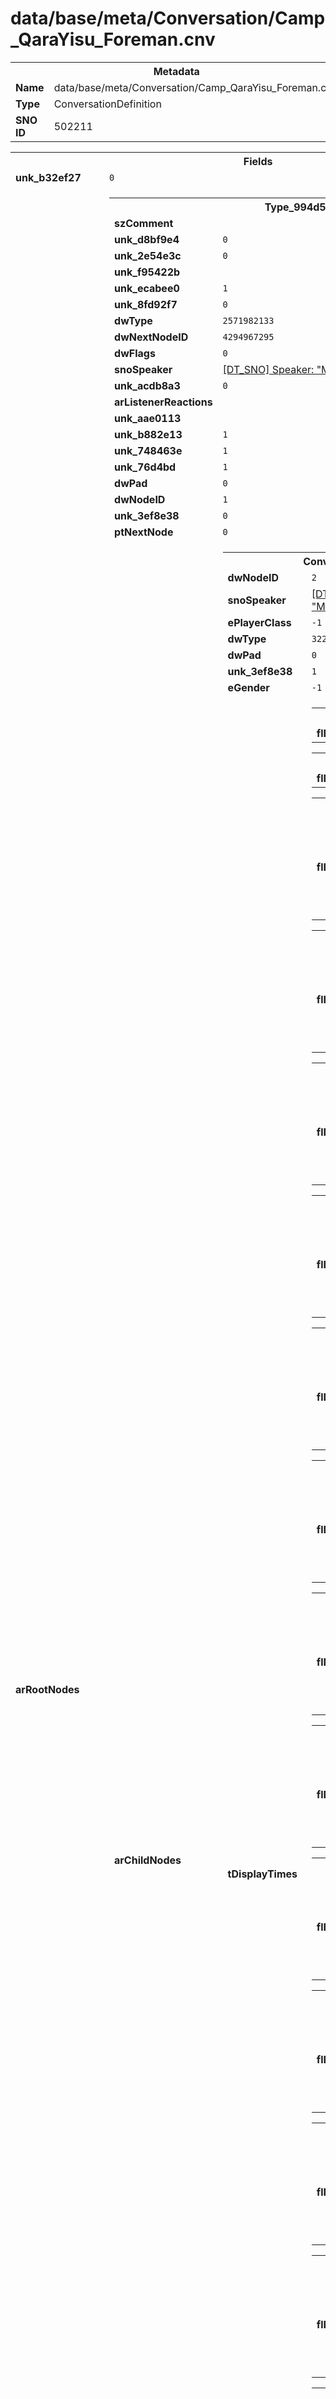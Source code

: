 <h1>data/base/meta/Conversation/Camp_QaraYisu_Foreman.cnv</h1><table><tr><th colspan="100%">Metadata</th></tr><tr><td><b>Name</b></td><td>data/base/meta/Conversation/Camp_QaraYisu_Foreman.cnv</td></tr><tr><td><b>Type</b></td><td>ConversationDefinition</td></tr><tr><td><b>SNO ID</b></td><td>502211</td></tr></table>

<table><tr><th colspan="100%">Fields</th></tr><tr><td><b>unk_b32ef27</b></td><td><code>0</code></td></tr><tr><td><b>arRootNodes</b></td><td><table><tr><th colspan="100%">Type_994d5535</th></tr><tr><td><b>szComment</b></td><td><code></code></td></tr><tr><td><b>unk_d8bf9e4</b></td><td><code>0</code></td></tr><tr><td><b>unk_2e54e3c</b></td><td><code>0</code></td></tr><tr><td><b>unk_f95422b</b></td><td></td></tr><tr><td><b>unk_ecabee0</b></td><td><code>1</code></td></tr><tr><td><b>unk_8fd92f7</b></td><td><code>0</code></td></tr><tr><td><b>dwType</b></td><td><code>2571982133</code></td></tr><tr><td><b>dwNextNodeID</b></td><td><code>4294967295</code></td></tr><tr><td><b>dwFlags</b></td><td><code>0</code></td></tr><tr><td><b>snoSpeaker</b></td><td><a href="..\Speaker\MOB_ECO_Demon_Swarmer.spk">[DT_SNO] Speaker: "MOB_ECO_Demon_Swarmer"</a></td></tr><tr><td><b>unk_acdb8a3</b></td><td><code>0</code></td></tr><tr><td><b>arListenerReactions</b></td><td></td></tr><tr><td><b>unk_aae0113</b></td><td></td></tr><tr><td><b>unk_b882e13</b></td><td><code>1</code></td></tr><tr><td><b>unk_748463e</b></td><td><code>1</code></td></tr><tr><td><b>unk_76d4bd</b></td><td><code>1</code></td></tr><tr><td><b>dwPad</b></td><td><code>0</code></td></tr><tr><td><b>dwNodeID</b></td><td><code>1</code></td></tr><tr><td><b>unk_3ef8e38</b></td><td><code>0</code></td></tr><tr><td><b>ptNextNode</b></td><td><code>0</code></td></tr><tr><td><b>arChildNodes</b></td><td><table><tr><th colspan="100%">ConversationLineNode</th></tr><tr><td><b>dwNodeID</b></td><td><code>2</code></td></tr><tr><td><b>snoSpeaker</b></td><td><a href="..\Speaker\MOB_ECO_Demon_Swarmer.spk">[DT_SNO] Speaker: "MOB_ECO_Demon_Swarmer"</a></td></tr><tr><td><b>ePlayerClass</b></td><td><code>-1</code></td></tr><tr><td><b>dwType</b></td><td><code>3220679561</code></td></tr><tr><td><b>dwPad</b></td><td><code>0</code></td></tr><tr><td><b>unk_3ef8e38</b></td><td><code>1</code></td></tr><tr><td><b>eGender</b></td><td><code>-1</code></td></tr><tr><td><b>tDisplayTimes</b></td><td><table><tr><th colspan="100%">ConvLocaleDisplayTimes</th></tr><tr><td><b>flDisplayTime</b></td><td><code>0</code>
<code>0</code>
<code>0</code>
<code>0</code>
<code>0</code>
<code>0</code>
<code>0</code>
<code>0</code>
<code>0</code>
<code>0</code>
</td></tr></table>


<table><tr><th colspan="100%">ConvLocaleDisplayTimes</th></tr><tr><td><b>flDisplayTime</b></td><td><code>0</code>
<code>0</code>
<code>0</code>
<code>0</code>
<code>0</code>
<code>0</code>
<code>0</code>
<code>0</code>
<code>0</code>
<code>0</code>
</td></tr></table>


<table><tr><th colspan="100%">ConvLocaleDisplayTimes</th></tr><tr><td><b>flDisplayTime</b></td><td><code>3.913437604904175</code>
<code>3.913437604904175</code>
<code>3.913437604904175</code>
<code>3.913437604904175</code>
<code>3.913437604904175</code>
<code>3.913437604904175</code>
<code>3.913437604904175</code>
<code>3.913437604904175</code>
<code>3.913437604904175</code>
<code>3.913437604904175</code>
</td></tr></table>


<table><tr><th colspan="100%">ConvLocaleDisplayTimes</th></tr><tr><td><b>flDisplayTime</b></td><td><code>3.913437604904175</code>
<code>3.913437604904175</code>
<code>3.913437604904175</code>
<code>3.913437604904175</code>
<code>3.913437604904175</code>
<code>3.913437604904175</code>
<code>3.913437604904175</code>
<code>3.913437604904175</code>
<code>3.913437604904175</code>
<code>3.913437604904175</code>
</td></tr></table>


<table><tr><th colspan="100%">ConvLocaleDisplayTimes</th></tr><tr><td><b>flDisplayTime</b></td><td><code>3.6762917041778564</code>
<code>3.6762917041778564</code>
<code>3.6762917041778564</code>
<code>3.6762917041778564</code>
<code>3.6762917041778564</code>
<code>3.6762917041778564</code>
<code>3.6762917041778564</code>
<code>3.6762917041778564</code>
<code>3.6762917041778564</code>
<code>3.6762917041778564</code>
</td></tr></table>


<table><tr><th colspan="100%">ConvLocaleDisplayTimes</th></tr><tr><td><b>flDisplayTime</b></td><td><code>3.956937551498413</code>
<code>3.956937551498413</code>
<code>3.956937551498413</code>
<code>3.956937551498413</code>
<code>3.956937551498413</code>
<code>3.956937551498413</code>
<code>3.956937551498413</code>
<code>3.956937551498413</code>
<code>3.956937551498413</code>
<code>3.956937551498413</code>
</td></tr></table>


<table><tr><th colspan="100%">ConvLocaleDisplayTimes</th></tr><tr><td><b>flDisplayTime</b></td><td><code>3.9947500228881836</code>
<code>3.9947500228881836</code>
<code>3.9947500228881836</code>
<code>3.9947500228881836</code>
<code>3.9947500228881836</code>
<code>3.9947500228881836</code>
<code>3.9947500228881836</code>
<code>3.9947500228881836</code>
<code>3.9947500228881836</code>
<code>3.9947500228881836</code>
</td></tr></table>


<table><tr><th colspan="100%">ConvLocaleDisplayTimes</th></tr><tr><td><b>flDisplayTime</b></td><td><code>4.110104084014893</code>
<code>4.110104084014893</code>
<code>4.110104084014893</code>
<code>4.110104084014893</code>
<code>4.110104084014893</code>
<code>4.110104084014893</code>
<code>4.110104084014893</code>
<code>4.110104084014893</code>
<code>4.110104084014893</code>
<code>4.110104084014893</code>
</td></tr></table>


<table><tr><th colspan="100%">ConvLocaleDisplayTimes</th></tr><tr><td><b>flDisplayTime</b></td><td><code>4.9751667976379395</code>
<code>4.9751667976379395</code>
<code>4.9751667976379395</code>
<code>4.9751667976379395</code>
<code>4.9751667976379395</code>
<code>4.9751667976379395</code>
<code>4.9751667976379395</code>
<code>4.9751667976379395</code>
<code>4.9751667976379395</code>
<code>4.9751667976379395</code>
</td></tr></table>


<table><tr><th colspan="100%">ConvLocaleDisplayTimes</th></tr><tr><td><b>flDisplayTime</b></td><td><code>4.0685834884643555</code>
<code>4.0685834884643555</code>
<code>4.0685834884643555</code>
<code>4.0685834884643555</code>
<code>4.0685834884643555</code>
<code>4.0685834884643555</code>
<code>4.0685834884643555</code>
<code>4.0685834884643555</code>
<code>4.0685834884643555</code>
<code>4.0685834884643555</code>
</td></tr></table>


<table><tr><th colspan="100%">ConvLocaleDisplayTimes</th></tr><tr><td><b>flDisplayTime</b></td><td><code>4.332958221435547</code>
<code>4.332958221435547</code>
<code>4.332958221435547</code>
<code>4.332958221435547</code>
<code>4.332958221435547</code>
<code>4.332958221435547</code>
<code>4.332958221435547</code>
<code>4.332958221435547</code>
<code>4.332958221435547</code>
<code>4.332958221435547</code>
</td></tr></table>


<table><tr><th colspan="100%">ConvLocaleDisplayTimes</th></tr><tr><td><b>flDisplayTime</b></td><td><code>4.488895893096924</code>
<code>4.488895893096924</code>
<code>4.488895893096924</code>
<code>4.488895893096924</code>
<code>4.488895893096924</code>
<code>4.488895893096924</code>
<code>4.488895893096924</code>
<code>4.488895893096924</code>
<code>4.488895893096924</code>
<code>4.488895893096924</code>
</td></tr></table>


<table><tr><th colspan="100%">ConvLocaleDisplayTimes</th></tr><tr><td><b>flDisplayTime</b></td><td><code>4.219979286193848</code>
<code>4.219979286193848</code>
<code>4.219979286193848</code>
<code>4.219979286193848</code>
<code>4.219979286193848</code>
<code>4.219979286193848</code>
<code>4.219979286193848</code>
<code>4.219979286193848</code>
<code>4.219979286193848</code>
<code>4.219979286193848</code>
</td></tr></table>


<table><tr><th colspan="100%">ConvLocaleDisplayTimes</th></tr><tr><td><b>flDisplayTime</b></td><td><code>4.750583171844482</code>
<code>4.750583171844482</code>
<code>4.750583171844482</code>
<code>4.750583171844482</code>
<code>4.750583171844482</code>
<code>4.750583171844482</code>
<code>4.750583171844482</code>
<code>4.750583171844482</code>
<code>4.750583171844482</code>
<code>4.750583171844482</code>
</td></tr></table>


<table><tr><th colspan="100%">ConvLocaleDisplayTimes</th></tr><tr><td><b>flDisplayTime</b></td><td><code>3.749333381652832</code>
<code>3.749333381652832</code>
<code>3.749333381652832</code>
<code>3.749333381652832</code>
<code>3.749333381652832</code>
<code>3.749333381652832</code>
<code>3.749333381652832</code>
<code>3.749333381652832</code>
<code>3.749333381652832</code>
<code>3.749333381652832</code>
</td></tr></table>


<table><tr><th colspan="100%">ConvLocaleDisplayTimes</th></tr><tr><td><b>flDisplayTime</b></td><td><code>4.332958221435547</code>
<code>4.332958221435547</code>
<code>4.332958221435547</code>
<code>4.332958221435547</code>
<code>4.332958221435547</code>
<code>4.332958221435547</code>
<code>4.332958221435547</code>
<code>4.332958221435547</code>
<code>4.332958221435547</code>
<code>4.332958221435547</code>
</td></tr></table>


<table><tr><th colspan="100%">ConvLocaleDisplayTimes</th></tr><tr><td><b>flDisplayTime</b></td><td><code>4.104520797729492</code>
<code>4.104520797729492</code>
<code>4.104520797729492</code>
<code>4.104520797729492</code>
<code>4.104520797729492</code>
<code>4.104520797729492</code>
<code>4.104520797729492</code>
<code>4.104520797729492</code>
<code>4.104520797729492</code>
<code>4.104520797729492</code>
</td></tr></table>


<table><tr><th colspan="100%">ConvLocaleDisplayTimes</th></tr><tr><td><b>flDisplayTime</b></td><td><code>3.913437604904175</code>
<code>3.913437604904175</code>
<code>3.913437604904175</code>
<code>3.913437604904175</code>
<code>3.913437604904175</code>
<code>3.913437604904175</code>
<code>3.913437604904175</code>
<code>3.913437604904175</code>
<code>3.913437604904175</code>
<code>3.913437604904175</code>
</td></tr></table>


<table><tr><th colspan="100%">ConvLocaleDisplayTimes</th></tr><tr><td><b>flDisplayTime</b></td><td><code>3.913437604904175</code>
<code>3.913437604904175</code>
<code>3.913437604904175</code>
<code>3.913437604904175</code>
<code>3.913437604904175</code>
<code>3.913437604904175</code>
<code>3.913437604904175</code>
<code>3.913437604904175</code>
<code>3.913437604904175</code>
<code>3.913437604904175</code>
</td></tr></table>


</td></tr><tr><td><b>dwNextNodeID</b></td><td><code>4294967295</code></td></tr><tr><td><b>ptNextNode</b></td><td><code>0</code></td></tr><tr><td><b>dwFlags</b></td><td><code>0</code></td></tr><tr><td><b>szComment</b></td><td><code>Hearing someone outside, a possessed villager shouts for help from behind a locked door.</code></td></tr><tr><td><b>unk_2813b6e</b></td><td><code>1</code></td></tr><tr><td><b>unk_357a6f3</b></td><td><code>0</code></td></tr></table>


</td></tr></table>


</td></tr><tr><td><b>eConvType</b></td><td><code>0</code></td></tr><tr><td><b>flCooldownTime</b></td><td><code>0</code></td></tr><tr><td><b>unk_3587d15</b></td><td><code>0</code></td></tr><tr><td><b>unk_50dfbdf</b></td><td><code>0</code></td></tr><tr><td><b>flCancelDistance</b></td><td><code>0</code></td></tr><tr><td><b>dwFlags</b></td><td><code>0</code></td></tr><tr><td><b>szSetPlayerFlag</b></td><td><code></code></td></tr><tr><td><b>unk_8d6f162</b></td><td><code>0</code></td></tr><tr><td><b>unk_ac91f5d</b></td><td><code>0</code></td></tr><tr><td><b>unk_d35e9de</b></td><td><code>0</code></td></tr><tr><td><b>unk_e1d8535</b></td><td><code>0</code></td></tr><tr><td><b>dwNextNodeID</b></td><td><code>3</code></td></tr></table>

